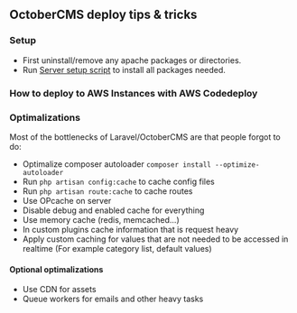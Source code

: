 ## OctoberCMS deploy tips & tricks

### Setup

- First uninstall/remove any apache packages or directories.
- Run [Server setup script](https://github.com/Samuell1/octobercms-deploy/blob/master/ServerSetup.sh) to install all packages needed.


### How to deploy to AWS Instances with AWS Codedeploy


### Optimalizations
Most of the bottlenecks of Laravel/OctoberCMS are that people forgot to do:

- Optimalize composer autoloader `composer install --optimize-autoloader`
- Run `php artisan config:cache` to cache config files
- Run `php artisan route:cache` to cache routes
- Use OPcache on server
- Disable debug and enabled cache for everything
- Use memory cache (redis, memcached...)
- In custom plugins cache information that is request heavy
- Apply custom caching for values that are not needed to be accessed in realtime (For example category list, default values)

#### Optional optimalizations
- Use CDN for assets
- Queue workers for emails and other heavy tasks
